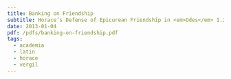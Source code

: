 ```yaml
---
title: Banking on Friendship
subtitle: Horace’s Defense of Epicurean Friendship in <em>Odes</em> 1.24
date: 2013-01-04
pdf: /pdfs/banking-on-friendship.pdf
tags:
  - academia
  - latin
  - horace
  - vergil
---
```

